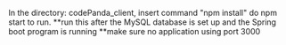 In the directory: codePanda_client, insert command "npm install"
do npm start to run.
**run this after the MySQL database is set up and the Spring boot program is running
**make sure no application using port 3000
